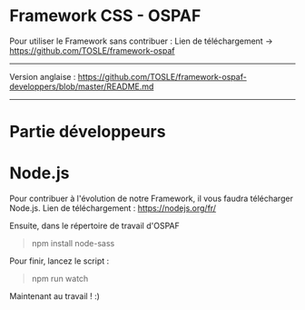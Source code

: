 # Framework CSS - OSPAF

Pour utiliser le Framework sans contribuer : 
Lien de téléchargement -> https://github.com/TOSLE/framework-ospaf

______________________________________

Version anglaise : https://github.com/TOSLE/framework-ospaf-developpers/blob/master/README.md
______________________________________

# Partie développeurs

# Node.js

Pour contribuer à l'évolution de notre Framework, il vous faudra télécharger Node.js.
Lien de téléchargement : https://nodejs.org/fr/

Ensuite, dans le répertoire de travail d'OSPAF
> npm install node-sass

Pour finir, lancez le script :
> npm run watch

Maintenant au travail ! :)
